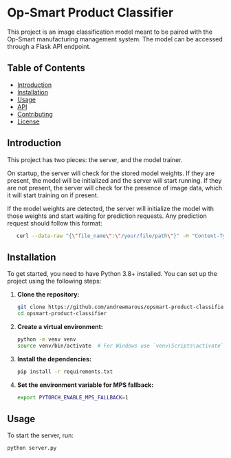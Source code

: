 # Op-Smart Product Classifier

This project is an image classification model meant to be paired with the Op-Smart manufacturing management system. The model can be accessed through a Flask API endpoint.

## Table of Contents

- [Introduction](#introduction)
- [Installation](#installation)
- [Usage](#usage)
- [API](#api)
- [Contributing](#contributing)
- [License](#license)

## Introduction

This project has two pieces: the server, and the model trainer.

On startup, the server will check for the stored model weights. If they are present, the model will be initialized and the server will start running. If
they are not present, the server will check for the presence of image data, which it will start training on if present. 

If the model weights are detected, the server will initialize the model with those weights and start waiting for prediction requests. 
Any prediction request should follow this format:

```bash
   curl --data-raw "{\"file_name\":\"/your/file/path\"}" -H "Content-Type: application/json" -L -X POST http://localhost:5000/predict >/your/file/path.txt
```

## Installation

To get started, you need to have Python 3.8+ installed. You can set up the project using the following steps:

1. **Clone the repository:**

    ```bash
    git clone https://github.com/andrewmarous/opsmart-product-classifier.git
    cd opsmart-product-classifier
    ```

2. **Create a virtual environment:**

    ```bash
    python -m venv venv
    source venv/bin/activate  # For Windows use `venv\Scripts\activate`
    ```

3. **Install the dependencies:**

    ```bash
    pip install -r requirements.txt
    ```

4. **Set the environment variable for MPS fallback:**

    ```bash
    export PYTORCH_ENABLE_MPS_FALLBACK=1
    ```

## Usage

To start the server, run:

```bash
python server.py
